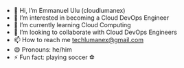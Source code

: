 - 👋 Hi, I’m Emmanuel Ulu (cloudlumanex)
- 👀 I’m interested in becoming a Cloud DevOps Engineer
- 🌱 I’m currently learning Cloud Computing
- 💞️ I’m looking to collaborate with Cloud DevOps Engineers
- 📫 How to reach me techlumanex@gmail.com
- 😄 Pronouns: he/him
- ⚡ Fun fact: playing soccer ⚽

<!---
cloudlumanex/cloudlumanex is a ✨ special ✨ repository because its `README.md` (this file) appears on your GitHub profile.
You can click the Preview link to take a look at your changes.
--->
